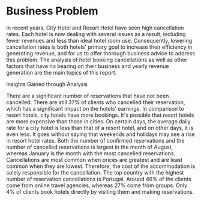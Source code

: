 <h1> Business Problem </h1>
In recent years, City Hotel and Resort Hotel have seen high cancellation rates. Each hotel is now dealing with several      issues as a result, including fewer revenues and less than ideal hotel room use. Consequently, lowering cancellation       rates is both hotels' primary goal to increase their efficiency in generating revenue, and for us to offer thorough        business advice to address this problem. The analysis of hotel booking cancellations as well as other factors that have       no bearing on their business and yearly revenue generation are the main topics of this report.


<p>Insights Gained through Analysis </p>
There are a significant number of reservations that have not been cancelled. There are still 37% of clients who cancelled their reservation, which has a significant impact on the hotels' earnings.
In comparison to resort hotels, city hotels have more bookings. It's possible that resort hotels are more expensive than those in cities.
On certain days, the average daily rate for a city hotel is less than that of a resort hotel, and on other days, it is even less. It goes without saying that weekends and holidays may see a rise in resort hotel rates.
Both the number of confirmed reservations and the number of cancelled reservations is largest in the month of August, whereas January is the month with the most cancelled reservations.
Cancellations are most common when prices are greatest and are least common when they are lowest. Therefore, the cost of the accommodation is solely responsible for the cancellation.
The top country with the highest number of reservation cancellations is Portugal.
Around 46% of the clients come from online travel agencies, whereas 27% come from groups. Only 4% of clients book hotels directly by visiting them and making reservations.
